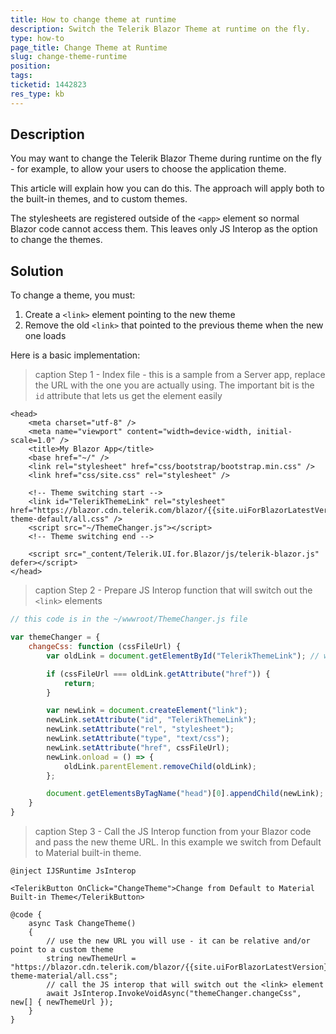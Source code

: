 ```yaml
---
title: How to change theme at runtime
description: Switch the Telerik Blazor Theme at runtime on the fly.
type: how-to
page_title: Change Theme at Runtime
slug: change-theme-runtime
position: 
tags: 
ticketid: 1442823
res_type: kb
---
```



## Description
You may want to change the Telerik Blazor Theme during runtime on the fly - for example, to allow your users to choose the application theme.

This article will explain how you can do this. The approach will apply both to the built-in themes, and to custom themes.

The stylesheets are registered outside of the `<app>` element so normal Blazor code cannot access them. This leaves only JS Interop as the option to change the themes.

## Solution
To change a theme, you must:

1. Create a `<link>` element pointing to the new theme
1. Remove the old `<link>` that pointed to the previous theme when the new one loads

Here is a basic implementation:

>caption Step 1 - Index file - this is a sample from a Server app, replace the URL with the one you are actually using. The important bit is the `id` attribute that lets us get the element easily

<div class="skip-repl"></div>

````CSHTML
<head>
    <meta charset="utf-8" />
    <meta name="viewport" content="width=device-width, initial-scale=1.0" />
    <title>My Blazor App</title>
    <base href="~/" />
    <link rel="stylesheet" href="css/bootstrap/bootstrap.min.css" />
    <link href="css/site.css" rel="stylesheet" />
    
    <!-- Theme switching start -->
    <link id="TelerikThemeLink" rel="stylesheet" href="https://blazor.cdn.telerik.com/blazor/{{site.uiForBlazorLatestVersion}}/kendo-theme-default/all.css" />
    <script src="~/ThemeChanger.js"></script>
    <!-- Theme switching end -->
    
    <script src="_content/Telerik.UI.for.Blazor/js/telerik-blazor.js" defer></script>
</head>
````

>caption Step 2 - Prepare JS Interop function that will switch out the `<link>` elements

<div class="skip-repl"></div>

````JavaScript
// this code is in the ~/wwwroot/ThemeChanger.js file

var themeChanger = {
    changeCss: function (cssFileUrl) {
        var oldLink = document.getElementById("TelerikThemeLink"); // we have this id on the <link> that references the theme

        if (cssFileUrl === oldLink.getAttribute("href")) {
            return;
        }

        var newLink = document.createElement("link");
        newLink.setAttribute("id", "TelerikThemeLink");
        newLink.setAttribute("rel", "stylesheet");
        newLink.setAttribute("type", "text/css");
        newLink.setAttribute("href", cssFileUrl);
        newLink.onload = () => {
            oldLink.parentElement.removeChild(oldLink);
        };

        document.getElementsByTagName("head")[0].appendChild(newLink);
    }
}
````

>caption Step 3 - Call the JS Interop function from your Blazor code and pass the new theme URL. In this example we switch from Default to Material built-in theme.

<div class="skip-repl"></div>

````CSHTML
@inject IJSRuntime JsInterop

<TelerikButton OnClick="ChangeTheme">Change from Default to Material Built-in Theme</TelerikButton>

@code {
    async Task ChangeTheme()
    {
        // use the new URL you will use - it can be relative and/or point to a custom theme
        string newThemeUrl = "https://blazor.cdn.telerik.com/blazor/{{site.uiForBlazorLatestVersion}}/kendo-theme-material/all.css";
        // call the JS interop that will switch out the <link> element
        await JsInterop.InvokeVoidAsync("themeChanger.changeCss", new[] { newThemeUrl });
    }
}
````

